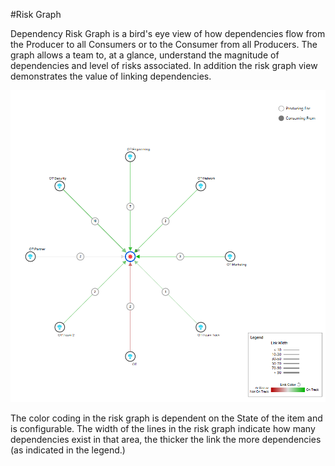 #Risk Graph

Dependency Risk Graph is a bird's eye view of how dependencies flow from the Producer to all Consumers or to the Consumer from all Producers.  The graph allows a team to, at a glance, understand the magnitude of dependencies and level of risks associated.  In addition the risk graph view demonstrates the value of linking dependencies.

![Dependency Tracker](/extensions/images/Riskgraph.png)

The color coding in the risk graph is dependent on the State of the item and is configurable.  The width of the lines in the risk graph indicate how many dependencies exist in that area, the thicker the link the more dependencies (as indicated in the legend.)